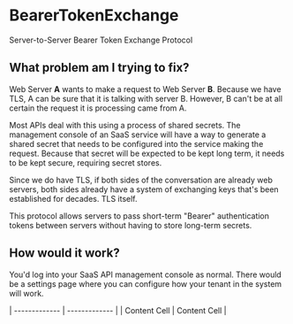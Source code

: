 # BearerTokenExchange
Server-to-Server Bearer Token Exchange Protocol

## What problem am I trying to fix?

Web Server **A** wants to make a request to Web Server **B**. Because we have TLS, A can be sure that it is talking with server B. However, B can't be at all certain the request it is processing came from A.

Most APIs deal with this using a process of shared secrets. The management console of an SaaS service will have a way to generate a shared secret that needs to be configured into the service making the request. Because that secret will be expected to be kept long term, it needs to be kept secure, requiring secret stores.

Since we do have TLS, if both sides of the conversation are already web servers, both sides already have a system of exchanging keys that's been established for decades. TLS itself.

This protocol allows servers to pass short-term "Bearer" authentication tokens between servers without having to store long-term secrets.

## How would it work?

You'd log into your SaaS API management console as normal. There would be a settings page where you can configure how your tenant in the system will work. 

| ------------- | ------------- |
| Content Cell  | Content Cell  |

